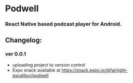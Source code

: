 # Podwell
### React Native based podcast player for Android.

## Changelog:
### ver 0.0.1
* uploading project to version control
* Expo snack available at https://snack.expo.io/@fairlight-excalibur/podwell